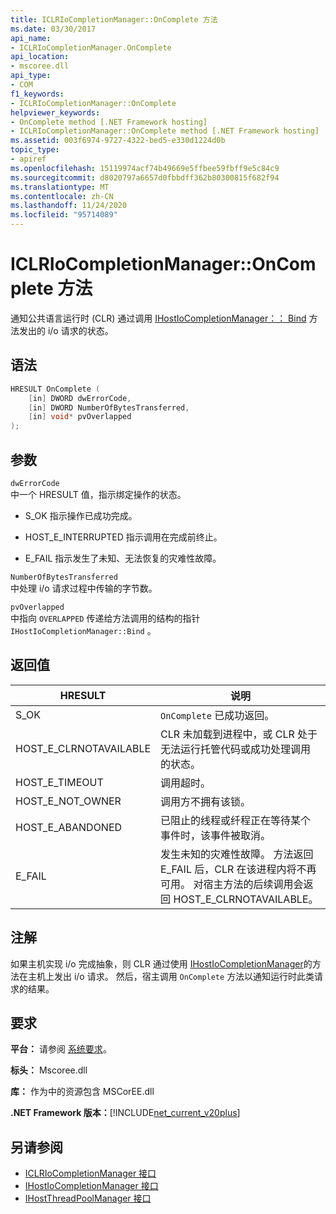 ```yaml
---
title: ICLRIoCompletionManager::OnComplete 方法
ms.date: 03/30/2017
api_name:
- ICLRIoCompletionManager.OnComplete
api_location:
- mscoree.dll
api_type:
- COM
f1_keywords:
- ICLRIoCompletionManager::OnComplete
helpviewer_keywords:
- OnComplete method [.NET Framework hosting]
- ICLRIoCompletionManager::OnComplete method [.NET Framework hosting]
ms.assetid: 003f6974-9727-4322-bed5-e330d1224d0b
topic_type:
- apiref
ms.openlocfilehash: 15119974acf74b49669e5ffbee59fbff9e5c84c9
ms.sourcegitcommit: d8020797a6657d0fbbdff362b80300815f682f94
ms.translationtype: MT
ms.contentlocale: zh-CN
ms.lasthandoff: 11/24/2020
ms.locfileid: "95714089"
---
```

# <a name="iclriocompletionmanageroncomplete-method"></a>ICLRIoCompletionManager::OnComplete 方法

通知公共语言运行时 (CLR) 通过调用 [IHostIoCompletionManager：： Bind](ihostiocompletionmanager-bind-method.md) 方法发出的 i/o 请求的状态。  
  
## <a name="syntax"></a>语法  
  
```cpp  
HRESULT OnComplete (  
    [in] DWORD dwErrorCode,  
    [in] DWORD NumberOfBytesTransferred,  
    [in] void* pvOverlapped  
);  
```  
  
## <a name="parameters"></a>参数  

 `dwErrorCode`  
 中一个 HRESULT 值，指示绑定操作的状态。  
  
- S_OK 指示操作已成功完成。  
  
- HOST_E_INTERRUPTED 指示调用在完成前终止。  
  
- E_FAIL 指示发生了未知、无法恢复的灾难性故障。  
  
 `NumberOfBytesTransferred`  
 中处理 i/o 请求过程中传输的字节数。  
  
 `pvOverlapped`  
 中指向 `OVERLAPPED` 传递给方法调用的结构的指针 `IHostIoCompletionManager::Bind` 。  
  
## <a name="return-value"></a>返回值  
  
|HRESULT|说明|  
|-------------|-----------------|  
|S_OK|`OnComplete` 已成功返回。|  
|HOST_E_CLRNOTAVAILABLE|CLR 未加载到进程中，或 CLR 处于无法运行托管代码或成功处理调用的状态。|  
|HOST_E_TIMEOUT|调用超时。|  
|HOST_E_NOT_OWNER|调用方不拥有该锁。|  
|HOST_E_ABANDONED|已阻止的线程或纤程正在等待某个事件时，该事件被取消。|  
|E_FAIL|发生未知的灾难性故障。 方法返回 E_FAIL 后，CLR 在该进程内将不再可用。 对宿主方法的后续调用会返回 HOST_E_CLRNOTAVAILABLE。|  
  
## <a name="remarks"></a>注解  

 如果主机实现 i/o 完成抽象，则 CLR 通过使用 [IHostIoCompletionManager](ihostiocompletionmanager-interface.md)的方法在主机上发出 i/o 请求。 然后，宿主调用 `OnComplete` 方法以通知运行时此类请求的结果。  
  
## <a name="requirements"></a>要求  

 **平台：** 请参阅 [系统要求](../../get-started/system-requirements.md)。  
  
 **标头：** Mscoree.dll  
  
 **库：** 作为中的资源包含 MSCorEE.dll  
  
 **.NET Framework 版本：**[!INCLUDE[net_current_v20plus](../../../../includes/net-current-v20plus-md.md)]  
  
## <a name="see-also"></a>另请参阅

- [ICLRIoCompletionManager 接口](iclriocompletionmanager-interface.md)
- [IHostIoCompletionManager 接口](ihostiocompletionmanager-interface.md)
- [IHostThreadPoolManager 接口](ihostthreadpoolmanager-interface.md)
